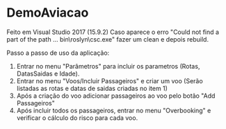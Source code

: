 # DemoAviacao

Feito em Visual Studio 2017 (15.9.2)
Caso aparece o erro "Could not find a part of the path … bin\roslyn\csc.exe"  fazer um clean e depois rebuild.

Passo a passo de uso da aplicação:

1) Entrar no menu "Parâmetros" para incluir os parametros (Rotas, DatasSaidas e Idade).
2) Entrar no menu "Voos/Incluir Passageiros" e criar um voo (Serão listadas as rotas e datas de saidas criadas no item 1)
3) Após a criação do voo adicionar passageiros ao voo pelo botão "Add Passageiros"
4) Após incluir todos os passageiros, entrar no menu "Overbooking" e verificar o cálculo do risco para cada voo.

